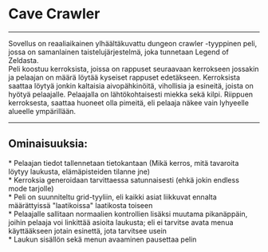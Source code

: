 <h1>Cave Crawler</h1>
<hr>
Sovellus on reaaliaikainen ylhäältäkuvattu dungeon crawler -tyyppinen peli, jossa on samanlainen taistelujärjestelmä, joka tunnetaan Legend of Zeldasta.
<br>
Peli koostuu kerroksista, joissa on rappuset seuraavaan kerrokseen jossakin ja pelaajan on määrä löytää kyseiset rappuset edetäkseen.
Kerroksista saattaa löytyä jonkin kaltaisia aivopähkinöitä, vihollisia ja esineitä, joista on hyötyä pelaajalle.
Pelaajalla on lähtökohtaisesti miekka sekä kilpi. Riippuen kerroksesta, saattaa huoneet olla pimeitä, eli pelaaja näkee vain lyhyeelle alueelle ympärillään.
<hr>
<h2>Ominaisuuksia:</h2>
* Pelaajan tiedot tallennetaan tietokantaan (Mikä kerros, mitä tavaroita löytyy laukusta, elämäpisteiden tilanne jne)<br>
* Kerroksia generoidaan tarvittaessa satunnaisesti (ehkä jokin endless mode tarjolle)<br>
* Peli on suunniteltu grid-tyyliin, eli kaikki asiat liikkuvat ennalta määrättyissä "laatikoissa" laatikosta toiseen<br>
* Pelaajalle sallitaan normaalien kontrollien lisäksi muutama pikanäppäin, joihin pelaaja voi linkittää asioita laukusta; eli ei tarvitse avata menua käyttääkseen jotain esinettä, jota tarvitsee usein<br>
* Laukun sisällön sekä menun avaaminen pausettaa pelin
